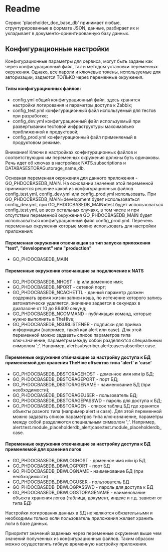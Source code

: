 # Readme

Сервис 'placeholder_doc_base_db' принимает любые, структурированные в формате JSON, данные, разбирает их и укладывает в документо-ориентированную базу данных.

## Конфигурационные настройки

Конфигурационные параметры для сервиса, могут быть заданы как через конфигурационный файл, так и методом установки переменных окружения. Однако, все пароли и ключевые токены, используемые для авторизации, задаются ТОЛЬКО через переменные окружения.

#### Типы конфигурационных файлов:

- config.yml общий конфигурационный файл, здесь хранятся настройки логирования и параметры доступа к Zabbix;
- config_test.yml конфигурационный файл используемый для тестов при разработке;
- config_dev.yml конфигурационный файл используемый при развертывании тестовой инфраструктуры максимально приближенной к продуктовой;
- config_prod.yml конфигурационный файл применяемый в продуктовом режиме.

Внимание!
Ключи в настройках конфигурационных файлов и соответствующих им переменных окружения должны буть одинаковы. Речь идет об ключах в настройках NATS.subscriptions и DATABASESTORAG.storage_name_db.

Основная переменная окружения для данного приложения - GO_PHDOCBASEDB_MAIN. На основании значения этой переменной принимается решение какой из конфигурационных файлов config_test.yml, config_dev.yml или config_prod.yml использовать. При GO_PHDOCBASEDB_MAIN=development будет использоваться config_dev.yml, при GO_PHDOCBASEDB_MAIN=test будет использоваться config_test.yml, во всех остальных случаях, в том числе и при отсутствии переменной окружения GO_PHDOCBASEDB_MAIN будет использоваться конфигурационный файл config_prod.yml. Перечень переменных окружения которые можно использовать для настройки приложения:

#### Переменная окружения отвечающая за тип запуска приложения "test", "development" или "production"

- GO_PHDOCBASEDB_MAIN

#### Переменные окружения отвечающие за подключение к NATS

- GO_PHDOCBASEDB_NHOST - ip или доменное имя;
- GO_PHDOCBASEDB_NPORT - сетевой порт;
- GO_PHDOCBASEDB_NCACHETTL - данный параметр должен содержать время жизни записи
  кэша, по истечение которого запись автоматически удаляется, значение задается
  в секундах в диапазоне от 10 до 86400 секунд;
- GO_PHDOCBASEDB_NCOMMAND - публикация команд, которые нужно выполнить в TheHive;
- GO_PHDOCBASEDB_NSUBLISTENER - подписки для приёма информации (например, такой как alert или case). Для этой переменной можно задавать список параметров типа ключ:значение, параметры между собой разделяются специальным символом ';'.
  Например, alert:subscriber.alert;case:subscriber.case.

#### Переменные окружения отвечающие за настройку доступа к БД применяемой для хранения TheHive объектов типа 'alert' и 'case'

- GO_PHDOCBASEDB_DBSTORAGEHOST - доменное имя или ip БД;
- GO_PHDOCBASEDB_DBSTORAGEPORT - порт БД;
- GO_PHDOCBASEDB_DBSTORAGENAME - наименование БД (при необходимости);
- GO_PHDOCBASEDB_DBSTORAGEUSER - пользователь БД;
- GO_PHDOCBASEDB_DBSTORAGEPASSWD - пароль для доступа к БД;
- GO_PHDOCBASEDB_DBSTORAGEN - список таблиц БД где хранятся объекты разного типа (например alert и case). Для этой переменной можно задавать список параметров типа ключ:значение, параметры между собой разделяются специальным символом ';'.
  Например, alert:test.module_placeholderdb_alert;case:test.module_placeholderdb_case.

#### Переменные окружения отвечающие за настройку доступа к БД применяемой для хранения логов

- GO_PHDOCBASEDB_DBWLOGHOST - доменное имя или ip БД
- GO_PHDOCBASEDB_DBWLOGPORT - порт БД
- GO_PHDOCBASEDB_DBWLOGNAME - наименование БД (при необходимости)
- GO_PHDOCBASEDB_DBWLOGUSER - пользователь БД
- GO_PHDOCBASEDB_DBWLOGPASSWD - пароль для доступа к БД
- GO_PHDOCBASEDB_DBWLOGSTORAGENAME - наименование объекта хранения логов (таблица, документ, индекс и т.д. зависит от типа БД)

Настройки логирования данных в БД не являются обязательными и необходимы только если пользователь приложения желает хранить логи в базе данных.

Приоритет значений заданных через переменные окружения выше чем значений полученных из конфигурационных файлов. Таким образом можно осуществлять гибкую временную настройку приложения.
